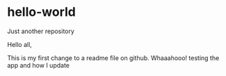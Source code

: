 # hello-world
Just another repository

Hello all,

This is my first change to a readme file on github.  Whaaahooo!
testing the app and how I update
